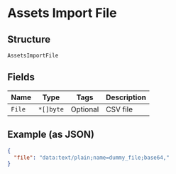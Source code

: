 
# Assets Import File

## Structure

`AssetsImportFile`

## Fields

| Name | Type | Tags | Description |
|  --- | --- | --- | --- |
| `File` | `*[]byte` | Optional | CSV file |

## Example (as JSON)

```json
{
  "file": "data:text/plain;name=dummy_file;base64,"
}
```

